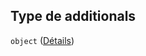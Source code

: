 ## Type de additionals

`object` ([Détails](frw-definitions-composant-affichage-properties-additionals.md))
